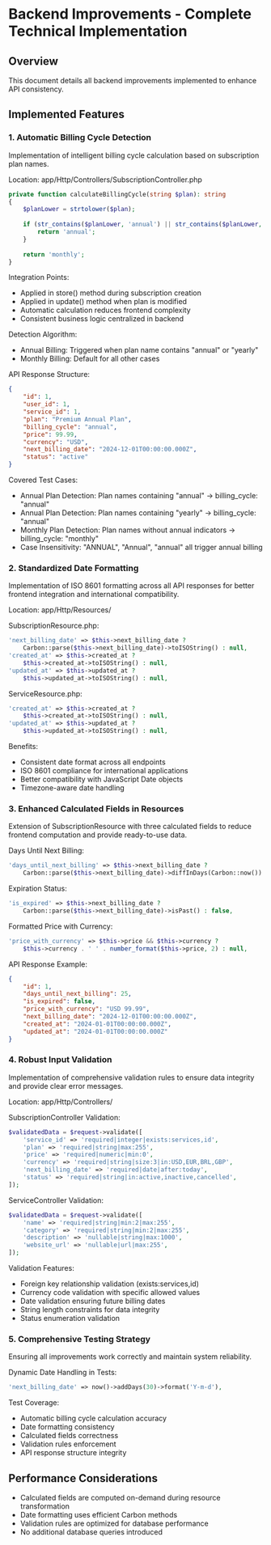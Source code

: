 # Backend Improvements - Complete Technical Implementation

## Overview

This document details all backend improvements implemented to enhance API consistency.

## Implemented Features

### 1. Automatic Billing Cycle Detection

Implementation of intelligent billing cycle calculation based on subscription plan names.

Location: app/Http/Controllers/SubscriptionController.php

```php
private function calculateBillingCycle(string $plan): string
{
    $planLower = strtolower($plan);
    
    if (str_contains($planLower, 'annual') || str_contains($planLower, 'yearly')) {
        return 'annual';
    }
    
    return 'monthly';
}
```

Integration Points:
- Applied in store() method during subscription creation
- Applied in update() method when plan is modified
- Automatic calculation reduces frontend complexity
- Consistent business logic centralized in backend

Detection Algorithm:
- Annual Billing: Triggered when plan name contains "annual" or "yearly"
- Monthly Billing: Default for all other cases

API Response Structure:
```json
{
    "id": 1,
    "user_id": 1,
    "service_id": 1,
    "plan": "Premium Annual Plan",
    "billing_cycle": "annual",
    "price": 99.99,
    "currency": "USD",
    "next_billing_date": "2024-12-01T00:00:00.000Z",
    "status": "active"
}
```

Covered Test Cases:
- Annual Plan Detection: Plan names containing "annual" → billing_cycle: "annual"
- Annual Plan Detection: Plan names containing "yearly" → billing_cycle: "annual"
- Monthly Plan Detection: Plan names without annual indicators → billing_cycle: "monthly"
- Case Insensitivity: "ANNUAL", "Annual", "annual" all trigger annual billing

### 2. Standardized Date Formatting

Implementation of ISO 8601 formatting across all API responses for better frontend integration and international compatibility.

Location: app/Http/Resources/

SubscriptionResource.php:
```php
'next_billing_date' => $this->next_billing_date ? 
    Carbon::parse($this->next_billing_date)->toISOString() : null,
'created_at' => $this->created_at ? 
    $this->created_at->toISOString() : null,
'updated_at' => $this->updated_at ? 
    $this->updated_at->toISOString() : null,
```

ServiceResource.php:
```php
'created_at' => $this->created_at ? 
    $this->created_at->toISOString() : null,
'updated_at' => $this->updated_at ? 
    $this->updated_at->toISOString() : null,
```

Benefits:
- Consistent date format across all endpoints
- ISO 8601 compliance for international applications
- Better compatibility with JavaScript Date objects
- Timezone-aware date handling

### 3. Enhanced Calculated Fields in Resources

Extension of SubscriptionResource with three calculated fields to reduce frontend computation and provide ready-to-use data.

Days Until Next Billing:
```php
'days_until_next_billing' => $this->next_billing_date ? 
    Carbon::parse($this->next_billing_date)->diffInDays(Carbon::now()) : null,
```

Expiration Status:
```php
'is_expired' => $this->next_billing_date ? 
    Carbon::parse($this->next_billing_date)->isPast() : false,
```

Formatted Price with Currency:
```php
'price_with_currency' => $this->price && $this->currency ? 
    $this->currency . ' ' . number_format($this->price, 2) : null,
```

API Response Example:
```json
{
    "id": 1,
    "days_until_next_billing": 25,
    "is_expired": false,
    "price_with_currency": "USD 99.99",
    "next_billing_date": "2024-12-01T00:00:00.000Z",
    "created_at": "2024-01-01T00:00:00.000Z",
    "updated_at": "2024-01-01T00:00:00.000Z"
}
```

### 4. Robust Input Validation

Implementation of comprehensive validation rules to ensure data integrity and provide clear error messages.

Location: app/Http/Controllers/

SubscriptionController Validation:
```php
$validatedData = $request->validate([
    'service_id' => 'required|integer|exists:services,id',
    'plan' => 'required|string|max:255',
    'price' => 'required|numeric|min:0',
    'currency' => 'required|string|size:3|in:USD,EUR,BRL,GBP',
    'next_billing_date' => 'required|date|after:today',
    'status' => 'required|string|in:active,inactive,cancelled',
]);
```

ServiceController Validation:
```php
$validatedData = $request->validate([
    'name' => 'required|string|min:2|max:255',
    'category' => 'required|string|min:2|max:255',
    'description' => 'nullable|string|max:1000',
    'website_url' => 'nullable|url|max:255',
]);
```

Validation Features:
- Foreign key relationship validation (exists:services,id)
- Currency code validation with specific allowed values
- Date validation ensuring future billing dates
- String length constraints for data integrity
- Status enumeration validation

### 5. Comprehensive Testing Strategy

Ensuring all improvements work correctly and maintain system reliability.

Dynamic Date Handling in Tests:
```php
'next_billing_date' => now()->addDays(30)->format('Y-m-d'),
```

Test Coverage:
- Automatic billing cycle calculation accuracy
- Date formatting consistency
- Calculated fields correctness
- Validation rules enforcement
- API response structure integrity

## Performance Considerations

- Calculated fields are computed on-demand during resource transformation
- Date formatting uses efficient Carbon methods
- Validation rules are optimized for database performance
- No additional database queries introduced